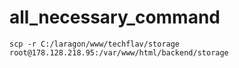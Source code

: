 # all_necessary_command
```
scp -r C:/laragon/www/techflav/storage root@178.128.218.95:/var/www/html/backend/storage
```

